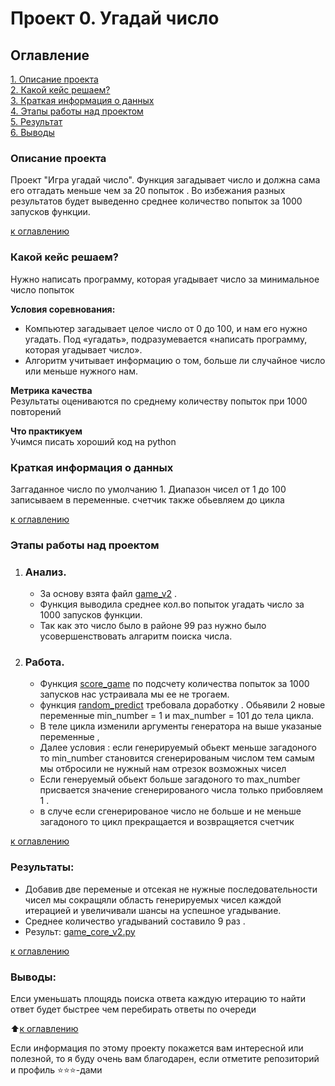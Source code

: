 # Проект 0. Угадай число

## Оглавление  
[1. Описание проекта](https://github.com/stas-as/sf_data_science/blob/main/project_1/README.md#описание-проекта)  
[2. Какой кейс решаем?](https://github.com/stas-as/sf_data_science/blob/main/project_1/README.md#какой-кейс-решаем)  
[3. Краткая информация о данных](https://github.com/stas-as/sf_data_science/blob/main/project_1/README.md#краткая-информация-о-данных)  
[4. Этапы работы над проектом](https://github.com/stas-as/sf_data_science/tree/main/project_1#этапы-работы-над-проектом)  
[5. Результат](https://github.com/stas-as/sf_data_science/blob/main/project_1/README.md#результаты)    
[6. Выводы](https://github.com/stas-as/sf_data_science/blob/main/project_1/README.md#выводы) 

### Описание проекта    

Проект "Игра угадай число". Функция загадывает число и должна сама его отгадать меньше чем за 20 попыток . Во избежания разных результатов будет выведенно среднее количество попыток за 1000 запусков функции.

[к оглавлению](https://github.com/stas-as/sf_data_science/blob/main/project_1/README.md#описание-проекта)


### Какой кейс решаем?    
Нужно написать программу, которая угадывает число за минимальное число попыток

**Условия соревнования:**  
- Компьютер загадывает целое число от 0 до 100, и нам его нужно угадать. Под «угадать», подразумевается «написать программу, которая угадывает число».
- Алгоритм учитывает информацию о том, больше ли случайное число или меньше нужного нам.

**Метрика качества**     
Результаты оцениваются по среднему количеству попыток при 1000 повторений

**Что практикуем**     
Учимся писать хороший код на python


### Краткая информация о данных
Заггаданное число по умолчанию 1.
Диапазон чисел от 1 до 100 записываем в переменные.
счетчик также обьевляем до цикла
  
[к оглавлению](https://github.com/stas-as/sf_data_science/blob/main/project_1/README.md#описание-проекта)


### Этапы работы над проектом  
1. ### Анализ.
   - За основу взята файл [game_v2](https://github.com/stas-as/sf_data_science/blob/main/project_1/game_v2.py) .
   - Функция выводила среднее кол.во попыток угадать число за 1000 запусков функции.
   - Так как это число было в районе 99 раз нужно было усовершенствовать алгаритм поиска числа. 
2. ### Работа.
   - Функция [score_game](https://github.com/stas-as/sf_data_science/blob/main/project_1/game.ipynb) по подсчету количества попыток за 1000 запусков нас устраивала мы ее не трогаем.
   - функция [random_predict](https://github.com/stas-as/sf_data_science/blob/main/project_1/game.ipynb) требовала доработку . Обьявили 2 новые переменные min_number = 1 и max_number = 101 до тела цикла.
   - В теле цикла изменили аргументы генератора на выше указаные переменные , 
   - Далее условия : если генерируемый обьект меньше загадоного то min_number становится сгенерированым числом тем самым мы отбросили не нужный нам отрезок возможных чисел 
   - Если генеруемый обьект больше загадоного то max_number присвается значение сгенерированого числа только прибовляем 1 .
   - в случе если сгенерированое число не больше и не меньше загадоного то цикл прекращается и возвращяется счетчик

[к оглавлению](https://github.com/stas-as/sf_data_science/blob/main/project_1/README.md#описание-проекта)


### Результаты:  
 - Добавив две переменые и отсекая не нужные последовательности чисел мы сокращяли область генерируемых чисел каждой итерацией и увеличивали шансы на успешное угадывание.
 - Среднее количество угадываний составило 9 раз .
 - Результ: [game_core_v2.py](https://github.com/stas-as/sf_data_science/blob/main/project_1/game_core_v2.py)

[к оглавлению](https://github.com/stas-as/sf_data_science/blob/main/project_1/README.md#описание-проекта)


### Выводы:  
Елси уменьшать площядь поиска ответа каждую итерацию то найти ответ будет быстрее чем перебирать ответы по очереди 

:arrow_up:[к оглавлению](https://github.com/stas-as/sf_data_science/blob/main/project_1/README.md#описание-проекта)


Если информация по этому проекту покажется вам интересной или полезной, то я буду очень вам благодарен, если отметите репозиторий и профиль ⭐️⭐️⭐️-дами